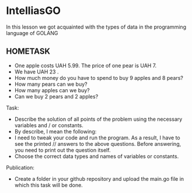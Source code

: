 # IntelliasGO

In this lesson we got acquainted with the types of data in the programming language of GOLANG

## HOMETASK

- One apple costs UAH 5.99. The price of one pear is UAH 7.
- We have UAH 23 .
- How much money do you have to spend to buy 9 apples and 8 pears?
- How many pears can we buy?
- How many apples can we buy?
- Can we buy 2 pears and 2 apples?

Task:
- Describe the solution of all points of the problem using the necessary variables and / or constants.
- By describe, I mean the following:
- I need to tweak your code and run the program. As a result, I have to see the printed // answers to the above questions. Before answering, you need to print out the question itself.
- Choose the correct data types and names of variables or constants.

Publication:
- Create a folder in your github repository and upload the main.go file in which this task will be done.

